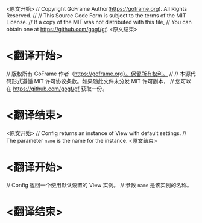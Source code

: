 
<原文开始>
// Copyright GoFrame Author(https://goframe.org). All Rights Reserved.
//
// This Source Code Form is subject to the terms of the MIT License.
// If a copy of the MIT was not distributed with this file,
// You can obtain one at https://github.com/gogf/gf.
<原文结束>

# <翻译开始>
// 版权所有 GoFrame 作者（https://goframe.org）。保留所有权利。
//
// 本源代码形式遵循 MIT 许可协议条款。如果随此文件未分发 MIT 许可副本，
// 您可以在 https://github.com/gogf/gf 获取一份。
# <翻译结束>


<原文开始>
// Config returns an instance of View with default settings.
// The parameter `name` is the name for the instance.
<原文结束>

# <翻译开始>
// Config 返回一个使用默认设置的 View 实例。
// 参数 `name` 是该实例的名称。
# <翻译结束>

